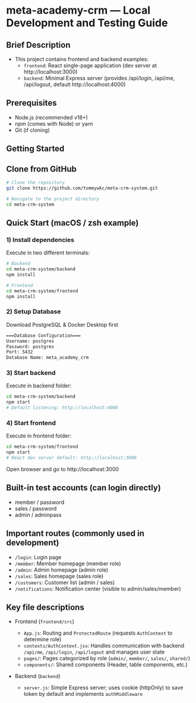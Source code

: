 # meta-academy-crm — Local Development and Testing Guide

## Brief Description
- This project contains frontend and backend examples:
  - `frontend`: React single-page application (dev server at http://localhost:3000)
  - `backend`: Minimal Express server (provides /api/login, /api/me, /api/logout, default http://localhost:4000)



## Prerequisites
- Node.js (recommended v18+)
- npm (comes with Node) or yarn
- Git (if cloning)

## Getting Started

## Clone from GitHub
```bash
# Clone the repository
git clone https://github.com/tommywkc/meta-crm-system.git

# Navigate to the project directory
cd meta-crm-system
```



## Quick Start (macOS / zsh example)

### 1) Install dependencies

Execute in two different terminals:

```bash
# Backend
cd meta-crm-system/backend
npm install

# Frontend  
cd meta-crm-system/frontend
npm install
```

### 2) Setup Database
Download PostgreSQL & Docker Desktop first
```bash
===Database Configuration===
Username: postgres
Password: postgres
Port: 5432
Database Name: meta_academy_crm
```


### 3) Start backend

Execute in backend folder:

```bash
cd meta-crm-system/backend
npm start
# Default listening: http://localhost:4000
```

### 4) Start frontend

Execute in frontend folder:

```bash
cd meta-crm-system/frontend
npm start
# React dev server default: http://localhost:3000
```

Open browser and go to http://localhost:3000

## Built-in test accounts (can login directly)
- member / password
- sales  / password
- admin  / adminpass

## Important routes (commonly used in development)
- `/login`: Login page
- `/member`: Member homepage (member role)
- `/admin`: Admin homepage (admin role)
- `/sales`: Sales homepage (sales role)
- `/customers`: Customer list (admin / sales)
- `/notifications`: Notification center (visible to admin/sales/member)

## Key file descriptions
- Frontend (`frontend/src`)
  - `App.js`: Routing and `ProtectedRoute` (requests `AuthContext` to determine role)
  - `contexts/AuthContext.jsx`: Handles communication with backend `/api/me`, `/api/login`, `/api/logout` and manages user state
  - `pages/`: Pages categorized by role (`admin/`, `member/`, `sales/`, `shared/`)
  - `components/`: Shared components (Header, table components, etc.)

- Backend (`backend`)
  - `server.js`: Simple Express server; uses cookie (httpOnly) to save token by default and implements `authMiddleware`

